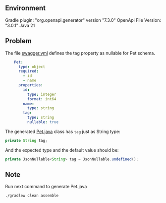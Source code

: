 ## Environment

Gradle plugin: "org.openapi.generator" version "7.3.0"
OpenApi File Version: "3.0.1"
Java 21

## Problem

The file [swagger.yml](swagger.yml) defines the tag property as nullable for Pet schema.

```yaml
    Pet:
      type: object
      required:
        - id
        - name
      properties:
        id:
          type: integer
          format: int64
        name:
          type: string
        tag:
          type: string
          nullable: true 
```

The generated [Pet.java](build/generated-src/swagger/src/main/java/org/openapitools/client/model/Pet.java) class has `tag` just as String type:

```java
private String tag;
```

And the expected type and the default value should be:

```java
private JsonNullable<String> tag = JsonNullable.undefined();
```

## Note

Run next command to generate Pet.java

```shell
./gradlew clean assemble
```
